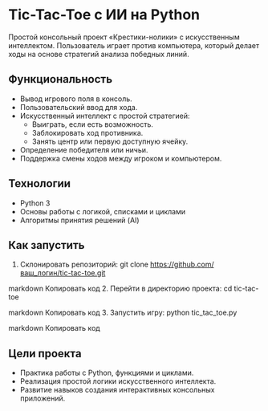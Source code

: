 # Tic-Tac-Toe с ИИ на Python

Простой консольный проект «Крестики-нолики» с искусственным интеллектом. Пользователь играет против компьютера, который делает ходы на основе стратегий анализа победных линий.

## Функциональность
- Вывод игрового поля в консоль.
- Пользовательский ввод для хода.
- Искусственный интеллект с простой стратегией:
  - Выиграть, если есть возможность.
  - Заблокировать ход противника.
  - Занять центр или первую доступную ячейку.
- Определение победителя или ничьи.
- Поддержка смены ходов между игроком и компьютером.

## Технологии
- Python 3
- Основы работы с логикой, списками и циклами
- Алгоритмы принятия решений (AI)

## Как запустить
1. Склонировать репозиторий:
git clone https://github.com/ваш_логин/tic-tac-toe.git

markdown
Копировать код
2. Перейти в директорию проекта:
cd tic-tac-toe

markdown
Копировать код
3. Запустить игру:
python tic_tac_toe.py

markdown
Копировать код

## Цели проекта
- Практика работы с Python, функциями и циклами.
- Реализация простой логики искусственного интеллекта.
- Развитие навыков создания интерактивных консольных приложений.
